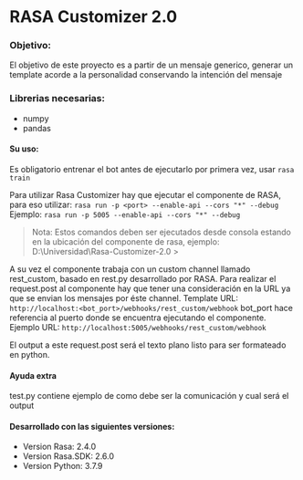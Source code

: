 # RASA Customizer 2.0
### Objetivo:
El objetivo de este proyecto es a partir de un mensaje generico, generar un template acorde a la personalidad conservando la intención del mensaje

### Librerias necesarias:
- numpy
- pandas

#### Su uso:
Es obligatorio entrenar el bot antes de ejecutarlo por primera vez, usar `rasa train` 

Para utilizar Rasa Customizer hay que ejecutar el componente de RASA, para eso utilizar: `rasa run -p <port> --enable-api --cors "*" --debug`
Ejemplo: `rasa run -p 5005 --enable-api --cors "*" --debug`
> Nota: Estos comandos deben ser ejecutados desde consola estando en la ubicación del componente de rasa, ejemplo: D:\Universidad\Rasa-Customizer-2.0 >

A su vez el componente trabaja con un custom channel llamado rest_custom, basado en rest.py desarrollado por RASA. Para realizar el request.post al componente hay que tener una consideración en la URL ya que se envian los mensajes por éste channel. 
Template URL: `http://localhost:<bot_port>/webhooks/rest_custom/webhook`
bot_port hace referencia al puerto donde se encuentra ejecutando el componente. 
Ejemplo URL: `http://localhost:5005/webhooks/rest_custom/webhook`

El output a este request.post será el texto plano listo para ser formateado en python.

#### Ayuda extra
test.py contiene ejemplo de como debe ser la comunicación y cual será el output

#### Desarrollado con las siguientes versiones:
- Version Rasa: 2.4.0 
- Version Rasa.SDK: 2.6.0
- Version Python: 3.7.9
